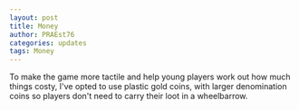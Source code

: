 ```yaml
---
layout: post
title: Money
author: PRAEst76
categories: updates
tags: Money
---
```

To make the game more tactile and help young players work out how much things costy, I've opted to use plastic gold coins, with larger denomination coins so players don't need to carry their loot in a wheelbarrow.
